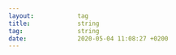 ```yaml
---
layout:            tag
title:             string
tag:               string
date:              2020-05-04 11:08:27 +0200
---
```

